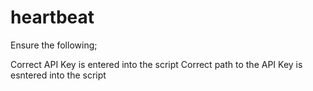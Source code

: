 # heartbeat

Ensure the following;

Correct API Key is entered into the script
Correct path to the API Key is esntered into the script
